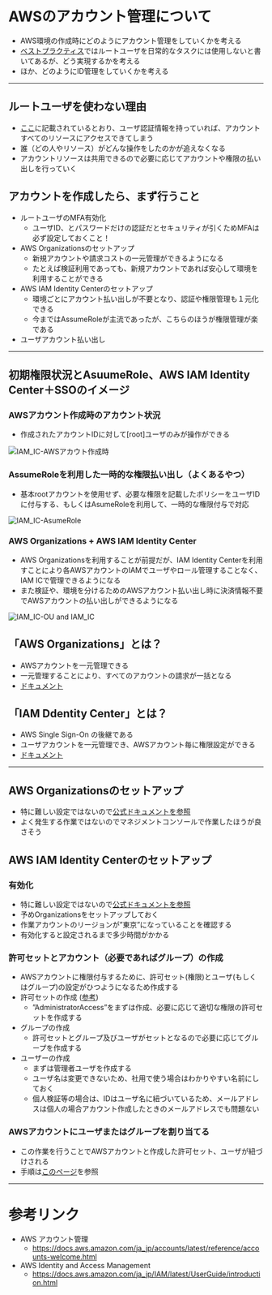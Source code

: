 # AWSのアカウント管理について
- AWS環境の作成時にどのようにアカウント管理をしていくかを考える
- [ベストプラクティス](https://docs.aws.amazon.com/ja_jp/IAM/latest/UserGuide/best-practices.html)ではルートユーザを日常的なタスクには使用しないと書いてあるが、どう実現するかを考える
- ほか、どのようにID管理をしていくかを考える

---
## ルートユーザを使わない理由
- [ここ](https://docs.aws.amazon.com/ja_jp/accounts/latest/reference/root-user.html)に記載されているとおり、ユーザ認証情報を持っていれば、アカウントすべてのリソースにアクセスできてしまう
- 誰（どの人やリソース）がどんな操作をしたのかが追えなくなる
- アカウントリソースは共用できるので必要に応じてアカウントや権限の払い出しを行っていく

## アカウントを作成したら、まず行うこと
- ルートユーザのMFA有効化
   - ユーザID、とパスワードだけの認証だとセキュリティが引くためMFAは必ず設定しておくこと！
- AWS Organizationsのセットアップ
   - 新規アカウントや請求コストの一元管理ができるようになる
   - たとえば検証利用であっても、新規アカウントであれば安心して環境を利用することができる
- AWS IAM Identity Centerのセットアップ
   - 環境ごとにアカウント払い出しが不要となり、認証や権限管理も１元化できる
   - 今まではAssumeRoleが主流であったが、こちらのほうが権限管理が楽である
- ユーザアカウント払い出し

---
## 初期権限状況とAsuumeRole、AWS IAM Identity Center＋SSOのイメージ
### AWSアカウント作成時のアカウント状況
- 作成されたアカウントIDに対して[root]ユーザのみが操作ができる

![IAM_IC-AWSアカウト作成時](https://user-images.githubusercontent.com/125415634/224245848-b9a60c9c-728d-4ce9-ae72-63396b92270a.png)

### AssumeRoleを利用した一時的な権限払い出し（よくあるやつ）
- 基本rootアカウントを使用せず、必要な権限を記載したポリシーをユーザIDに付与する、もしくはAsumeRoleを利用して、一時的な権限付与で対応

![IAM_IC-AsumeRole](https://user-images.githubusercontent.com/125415634/224864218-e3266069-3313-47d1-ab8d-84059ec4f23f.png)

### AWS Organizations + AWS IAM Identity Center
- AWS Organizationsを利用することが前提だが、IAM Identity Centerを利用すことにより各AWSアカウントのIAMでユーザやロール管理することなく、IAM ICで管理できるようになる
- また検証や、環境を分けるためのAWSアカウント払い出し時に決済情報不要でAWSアカウントの払い出しができるようになる

![IAM_IC-OU and IAM_IC](https://user-images.githubusercontent.com/125415634/224866316-89267522-9d65-4552-9b7a-89bd3ef2f288.png)

## 「AWS Organizations」とは？
- AWSアカウントを一元管理できる
- 一元管理することにより、すべてのアカウントの請求が一括となる
- [ドキュメント](https://docs.aws.amazon.com/ja_jp/organizations/latest/userguide/orgs_introduction.html)

## 「IAM Ddentity Center」とは？
- AWS Single Sign-On の後継である
- ユーザアカウントを一元管理でき、AWSアカウント毎に権限設定ができる
- [ドキュメント](https://docs.aws.amazon.com/ja_jp/singlesignon/latest/userguide/what-is.html)


---
## AWS Organizationsのセットアップ
- 特に難しい設定ではないので[公式ドキュメントを参照](https://docs.aws.amazon.com/ja_jp/organizations/latest/userguide/orgs_manage_org_create.html)
- よく発生する作業ではないのでマネジメントコンソールで作業したほうが良さそう

## AWS IAM Identity Centerのセットアップ
### 有効化
- 特に難しい設定ではないので[公式ドキュメントを参照](https://docs.aws.amazon.com/ja_jp/singlesignon/latest/userguide/get-started-enable-identity-center.html)
- 予めOrganizationsをセットアップしておく
- 作業アカウントのリージョンが”東京”になっていることを確認する
- 有効化すると設定されるまで多少時間がかかる
### 許可セットとアカウント（必要であればグループ）の作成
- AWSアカウントに権限付与するために、許可セット(権限)とユーザ(もしくはグループ)の設定がひつようになるため作成する
- 許可セットの作成 ([参考](https://docs.aws.amazon.com/ja_jp/singlesignon/latest/userguide/get-started-create-an-administrative-permission-set.html))
   - ”AdministratorAccess”をまずは作成、必要に応じて適切な権限の許可セットを作成する
- グループの作成
   - 許可セットとグループ及びユーザがセットとなるので必要に応じてグループを作成する
- ユーザーの作成
   - まずは管理者ユーザを作成する
   - ユーザ名は変更できないため、社用で使う場合はわかりやすい名前にしておく
   - 個人検証等の場合は、IDはユーザ名に紐づいているため、メールアドレスは個人の場合アカウント作成したときのメールアドレスでも問題ない
### AWSアカウントにユーザまたはグループを割り当てる
- この作業を行うことでAWSアカウントと作成した許可セット、ユーザが紐づけされる
- 手順は[このページ](https://docs.aws.amazon.com/ja_jp/singlesignon/latest/userguide/get-started-assign-account-access-admin-user.html)を参照


---
# 参考リンク
- AWS アカウント管理
  - https://docs.aws.amazon.com/ja_jp/accounts/latest/reference/accounts-welcome.html
- AWS Identity and Access Management
  - https://docs.aws.amazon.com/ja_jp/IAM/latest/UserGuide/introduction.html




